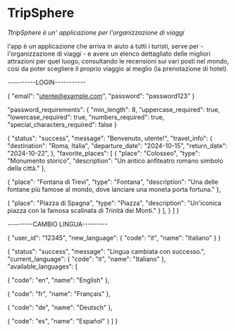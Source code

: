 # TripSphere

*TtripSphere è un' applicazione per l'organizzazione di viaggi* 

l'app è un applicazione che arriva in aiuto a tutti i turisti, serve per - l'organizzazione di viaggi - e avere un elenco dettagliato delle migliori attrazioni per quel luogo, consultando le recensioni sui vari posti nel mondo, cosi da poter scegliere il proprio viaggio al meglio (la prenotazione di hotel).

----------LOGIN-----------

{ "email": "utente@example.com", "password": "password123" }

"password_requirements": 
{ 
  "min_length": 8, 
  "uppercase_required": true, 
  "lowercase_required": true, 
  "numbers_required": true, 
  "special_characters_required": false 
  }

{ 
"status": "success", "message": "Benvenuto, utente!", "travel_info": { "destination": "Roma, Italia", "departure_date": "2024-10-15", "return_date": "2024-10-22", }, "favorite_places": [ { "place": "Colosseo", "type": "Monumento storico", "description": "Un antico anfiteatro romano simbolo della città." 
},

{
  "place": "Fontana di Trevi",
  "type": "Fontana",
  "description": "Una delle fontane più famose al mondo, dove lanciare una moneta porta fortuna."
},

{
  "place": "Piazza di Spagna",
  "type": "Piazza",
  "description": "Un'iconica piazza con la famosa scalinata di Trinità dei Monti."
}
], 
} 
] 
}

---------CAMBIO LINGUA--------- 

{ "user_id": "12345", "new_language": { "code": "it", "name": "Italiano" } }

{ "status": "success", "message": "Lingua cambiata con successo.", "current_language": { "code": "it", "name": "Italiano" }, "available_languages": [

{
  "code": "en",
  "name": "English"
},

{
  "code": "fr",
  "name": "Français"
},

{
  "code": "de",
  "name": "Deutsch"
},

{
  "code": "es",
  "name": "Español"
}
] }

